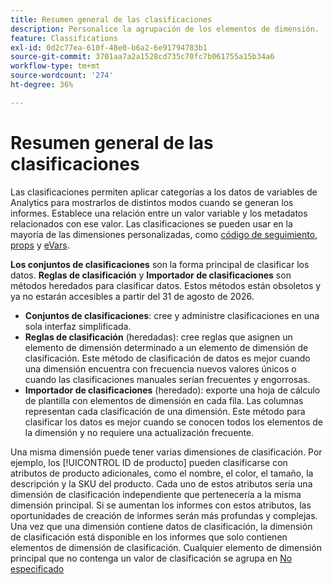```yaml
---
title: Resumen general de las clasificaciones
description: Personalice la agrupación de los elementos de dimensión.
feature: Classifications
exl-id: 0d2c77ea-610f-48e0-b6a2-6e91794783b1
source-git-commit: 3701aa7a2a1528cd735c70fc7b061755a15b34a6
workflow-type: tm+mt
source-wordcount: '274'
ht-degree: 36%

---
```


# Resumen general de las clasificaciones

Las clasificaciones permiten aplicar categorías a los datos de variables de Analytics para mostrarlos de distintos modos cuando se generan los informes. Establece una relación entre un valor variable y los metadatos relacionados con ese valor. Las clasificaciones se pueden usar en la mayoría de las dimensiones personalizadas, como [código de seguimiento](/help/components/dimensions/tracking-code.md), [props](/help/components/dimensions/prop.md) y [eVars](/help/components/dimensions/evar.md).

**Los conjuntos de clasificaciones** son la forma principal de clasificar los datos. **Reglas de clasificación** y **Importador de clasificaciones** son métodos heredados para clasificar datos. Estos métodos están obsoletos y ya no estarán accesibles a partir del 31 de agosto de 2026.

* **Conjuntos de clasificaciones**: cree y administre clasificaciones en una sola interfaz simplificada.
* **Reglas de clasificación** (heredadas): cree reglas que asignen un elemento de dimensión determinado a un elemento de dimensión de clasificación. Este método de clasificación de datos es mejor cuando una dimensión encuentra con frecuencia nuevos valores únicos o cuando las clasificaciones manuales serían frecuentes y engorrosas.
* **Importador de clasificaciones** (heredado): exporte una hoja de cálculo de plantilla con elementos de dimensión en cada fila. Las columnas representan cada clasificación de una dimensión. Este método para clasificar los datos es mejor cuando se conocen todos los elementos de la dimensión y no requiere una actualización frecuente.

Una misma dimensión puede tener varias dimensiones de clasificación. Por ejemplo, los [!UICONTROL ID de producto] pueden clasificarse con atributos de producto adicionales, como el nombre, el color, el tamaño, la descripción y la SKU del producto. Cada uno de estos atributos sería una dimensión de clasificación independiente que pertenecería a la misma dimensión principal. Si se aumentan los informes con estos atributos, las oportunidades de creación de informes serán más profundas y complejas. Una vez que una dimensión contiene datos de clasificación, la dimensión de clasificación está disponible en los informes que solo contienen elementos de dimensión de clasificación. Cualquier elemento de dimensión principal que no contenga un valor de clasificación se agrupa en [No especificado](/help/technotes/unspecified.md)
